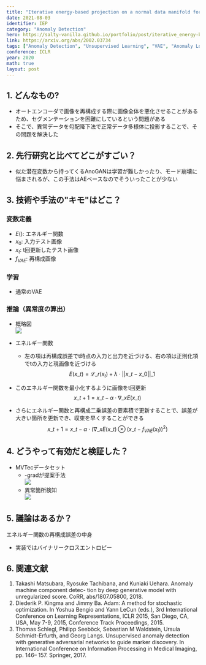 ```yaml
---
title: "Iterative energy-based projection on a normal data manifold for anomaly localization"
date: 2021-08-03
identifier: IEP
category: "Anomaly Detection"
hero: https://salty-vanilla.github.io/portfolio/post/iterative_energy-based_projection_on_a_normal_data_manifold_for_anomaly_localization/img/arch.png
link: https://arxiv.org/abs/2002.03734
tags: ["Anomaly Detection", "Unsupervised Learning", "VAE", "Anomaly Localization"]
conference: ICLR
year: 2020
math: true
layout: post
---
```


## 1. どんなもの?
<!-- 概要・貢献等 100-200字程度 -->
* オートエンコーダで画像を再構成する際に画像全体を悪化させることがあるため、セグメンテーションを困難にしているという問題がある
* そこで、異常データを勾配降下法で正常データ多様体に投影することで、その問題を解決した
<!--more-->

## 2. 先行研究と比べてどこがすごい？
<!-- related worksとの差分 -->
* 似た潜在変数から持ってくるAnoGANは学習が難しかったり、モード崩壊に悩まされるが、この手法はAEベースなのでそういったことが少ない

## 3. 技術や手法の"キモ"はどこ？
<!-- キモを箇条書きでまとめる -->

### 変数定義
<!--
学習・推論で使う変数をまとめる
* $x$: 入力画像
* $y$: 教師信号
-->
* $E()$: エネルギー関数
* $x_0$: 入力テスト画像
* $x_t$: t回更新したテスト画像
* $f_{VAE}$: 再構成画像 

### 学習
<!-- キモの中の学習に関する内容 -->
* 通常のVAE

### 推論（異常度の算出）
<!-- キモの中の推論に関する内容 -->
* 概略図  
![](https://salty-vanilla.github.io/portfolio/post/iterative_energy-based_projection_on_a_normal_data_manifold_for_anomaly_localization/img/arch.png)

* エネルギー関数
    * 左の項は再構成誤差でt時点の入力と出力を近づける、右の項は正則化項でtの入力と現画像を近づける  
    $$ E(x\_t) = \mathcal{L}\_r(x_t) + \lambda \cdot || x\_t - x\_0 ||\_1 $$
* このエネルギー関数を最小化するように画像をt回更新  
$$ x\_{t+1} = x\_t - \alpha \cdot \nabla\_x E(x\_t)  $$

* さらにエネルギー関数と再構成二乗誤差の要素積で更新することで、誤差が大きい箇所を更新でき、収束を早くすることができる  
$$ x\_{t+1} = x\_t - \alpha \cdot \big(\nabla\_x E(x\_t) \otimes \big(x\_t-f_{VAE}(x_t)\big)^2\big) $$

## 4. どうやって有効だと検証した？
<!-- 実験の精度，結果画像など -->
* MVTecデータセット
    * -gradが提案手法  
    ![](https://salty-vanilla.github.io/portfolio/post/iterative_energy-based_projection_on_a_normal_data_manifold_for_anomaly_localization/img/res.png)
    * 異常箇所検知  
    ![](https://salty-vanilla.github.io/portfolio/post/iterative_energy-based_projection_on_a_normal_data_manifold_for_anomaly_localization/img/seg.png)

## 5. 議論はあるか？
<!-- 自分なりの考察や疑問-->
エネルギー関数の再構成誤差の中身
* 実装ではバイナリークロスエントロピー

## 6. 関連文献
<!--
1. D. P. Kingma and J. Ba: “Adam: A method for stochastic optimization,”arXiv preprint arXiv:1412.6980,(2014).
2. P. Isola,J. Y. Zhu,T. Zhou,and A. A. Efros: “Image-to-image translation with conditional adversarial networks,” in Proceedings of the IEEE conference on computer vision and pattern recognition, (2017), 1125.
-->
1. Takashi Matsubara, Ryosuke Tachibana, and Kuniaki Uehara. Anomaly machine component detec- tion by deep generative model with unregularized score. CoRR, abs/1807.05800, 2018.
2. Diederik P. Kingma and Jimmy Ba. Adam: A method for stochastic optimization. In Yoshua Bengio and Yann LeCun (eds.), 3rd International Conference on Learning Representations, ICLR 2015, San Diego, CA, USA, May 7-9, 2015, Conference Track Proceedings, 2015.
3. Thomas Schlegl, Philipp Seeböck, Sebastian M Waldstein, Ursula Schmidt-Erfurth, and Georg Langs. Unsupervised anomaly detection with generative adversarial networks to guide marker discovery. In International Conference on Information Processing in Medical Imaging, pp. 146– 157. Springer, 2017.
